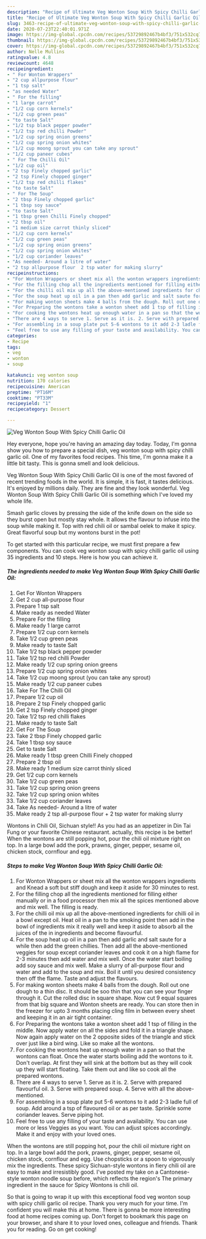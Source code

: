 ```yaml
---
description: "Recipe of Ultimate Veg Wonton Soup With Spicy Chilli Garlic Oil"
title: "Recipe of Ultimate Veg Wonton Soup With Spicy Chilli Garlic Oil"
slug: 3463-recipe-of-ultimate-veg-wonton-soup-with-spicy-chilli-garlic-oil
date: 2020-07-23T22:40:01.971Z
image: https://img-global.cpcdn.com/recipes/53729892467b4bf3/751x532cq70/veg-wonton-soup-with-spicy-chilli-garlic-oil-recipe-main-photo.jpg
thumbnail: https://img-global.cpcdn.com/recipes/53729892467b4bf3/751x532cq70/veg-wonton-soup-with-spicy-chilli-garlic-oil-recipe-main-photo.jpg
cover: https://img-global.cpcdn.com/recipes/53729892467b4bf3/751x532cq70/veg-wonton-soup-with-spicy-chilli-garlic-oil-recipe-main-photo.jpg
author: Nelle Mullins
ratingvalue: 4.8
reviewcount: 4648
recipeingredient:
- " For Wonton Wrappers"
- "2 cup allpurpose flour"
- "1 tsp salt"
- "as needed Water"
- " For the filling"
- "1 large carrot"
- "1/2 cup corn kernels"
- "1/2 cup green peas"
- "to taste Salt"
- "1/2 tsp black pepper powder"
- "1/2 tsp red chilli Powder"
- "1/2 cup spring onion greens"
- "1/2 cup spring onion whites"
- "1/2 cup moong sprout you can take any sprout"
- "1/2 cup paneer cubes"
- " For The Chilli Oil"
- "1/2 cup oil"
- "2 tsp Finely chopped garlic"
- "2 tsp Finely chopped ginger"
- "1/2 tsp red chilli flakes"
- "to taste Salt"
- " For The Soup"
- "2 tbsp Finely chopped garlic"
- "1 tbsp soy sauce"
- "to taste Salt"
- "1 tbsp green Chilli Finely chopped"
- "2 tbsp oil"
- "1 medium size carrot thinly sliced"
- "1/2 cup corn kernels"
- "1/2 cup green peas"
- "1/2 cup spring onion greens"
- "1/2 cup spring onion whites"
- "1/2 cup coriander leaves"
- "As needed- Around a litre of water"
- "2 tsp allpurpose flour  2 tsp water for making slurry"
recipeinstructions:
- "For Wonton Wrappers or sheet mix all the wonton wrappers ingredients and Knead a soft but stiff dough and keep it aside for 30 minutes to rest."
- "For the filling chop all the ingredients mentioned for filling either manually or in a food processor then mix all the spices mentioned above and mix well. The filling is ready."
- "For the chilli oil mix up all the above-mentioned ingredients for chilli oil in a bowl except oil. Heat oil in a pan to the smoking point then add in the bowl of ingredients mix it really well and keep it aside to absorb all the juices of the in ingredients and become flavourful."
- "For the soup heat up oil in a pan then add garlic and salt saute for a while then add the green chillies. Then add all the above-mentioned veggies for soup except coriander leaves and cook it on a high flame for 2-3 minutes then add water and mix well. Once the water start boiling add soy sauce and mix well. Make a slurry of all-purpose flour and water and add to the soup and mix. Boil it until you desired consistency then off the flame. Taste and adjust the flavours."
- "For making wonton sheets make 4 balls from the dough. Roll out one dough to a thin disc. It should be soo thin that you can see your finger through it. Cut the rolled disc in square shape. Now cut 9 equal squares from that big square and Wonton sheets are ready. You can store then in the freezer for upto 3 months placing cling film in between every sheet and keeping it in an air tight container."
- "For Preparing the wontons take a wonton sheet add 1 tsp of filling in the middle. Now apply water on all the sides and fold it in a triangle shape. Now again apply water on the 2 opposite sides of the triangle and stick over just like a bird wing. Like so make all the wontons."
- "For cooking the wontons heat up enough water in a pan so that the wontons can float. Once the water starts boiling add the wontons to it. Don&#39;t overlap. At first they will sink at the bottom but as they will cook up they will start floating. Take them out and like so cook all the prepared wontons."
- "There are 4 ways to serve 1. Serve as it is. 2. Serve with prepared flavourful oil. 3. Serve with prepared soup. 4. Serve with all the above-mentioned."
- "For assembling in a soup plate put 5-6 wontons to it add 2-3 ladle full of soup. Add around a tsp of flavoured oil or as per taste. Sprinkle some coriander leaves. Serve piping hot."
- "Feel free to use any filling of your taste and availability. You can use more or less Veggies as you want. You can adjust spices accordingly. Make it and enjoy with your loved ones."
categories:
- Recipe
tags:
- veg
- wonton
- soup

katakunci: veg wonton soup 
nutrition: 170 calories
recipecuisine: American
preptime: "PT16M"
cooktime: "PT33M"
recipeyield: "1"
recipecategory: Dessert

---
```



![Veg Wonton Soup With Spicy Chilli Garlic Oil](https://img-global.cpcdn.com/recipes/53729892467b4bf3/751x532cq70/veg-wonton-soup-with-spicy-chilli-garlic-oil-recipe-main-photo.jpg)

Hey everyone, hope you're having an amazing day today. Today, I'm gonna show you how to prepare a special dish, veg wonton soup with spicy chilli garlic oil. One of my favorites food recipes. This time, I'm gonna make it a little bit tasty. This is gonna smell and look delicious.

Veg Wonton Soup With Spicy Chilli Garlic Oil is one of the most favored of recent trending foods in the world. It is simple, it is fast, it tastes delicious. It's enjoyed by millions daily. They are fine and they look wonderful. Veg Wonton Soup With Spicy Chilli Garlic Oil is something which I've loved my whole life.

Smash garlic cloves by pressing the side of the knife down on the side so they burst open but mostly stay whole. It allows the flavour to infuse into the soup while making it. Top with red chili oil or sambal oelek to make it spicy. Great flavorful soup but my wontons burst in the pot!


To get started with this particular recipe, we must first prepare a few components. You can cook veg wonton soup with spicy chilli garlic oil using 35 ingredients and 10 steps. Here is how you can achieve it.

<!--inarticleads1-->

##### The ingredients needed to make Veg Wonton Soup With Spicy Chilli Garlic Oil:

1. Get  For Wonton Wrappers
1. Get 2 cup all-purpose flour
1. Prepare 1 tsp salt
1. Make ready as needed Water
1. Prepare  For the filling
1. Make ready 1 large carrot
1. Prepare 1/2 cup corn kernels
1. Take 1/2 cup green peas
1. Make ready to taste Salt
1. Take 1/2 tsp black pepper powder
1. Take 1/2 tsp red chilli Powder
1. Make ready 1/2 cup spring onion greens
1. Prepare 1/2 cup spring onion whites
1. Take 1/2 cup moong sprout (you can take any sprout)
1. Make ready 1/2 cup paneer cubes
1. Take  For The Chilli Oil
1. Prepare 1/2 cup oil
1. Prepare 2 tsp Finely chopped garlic
1. Get 2 tsp Finely chopped ginger
1. Take 1/2 tsp red chilli flakes
1. Make ready to taste Salt
1. Get  For The Soup
1. Take 2 tbsp Finely chopped garlic
1. Take 1 tbsp soy sauce
1. Get to taste Salt
1. Make ready 1 tbsp green Chilli Finely chopped
1. Prepare 2 tbsp oil
1. Make ready 1 medium size carrot thinly sliced
1. Get 1/2 cup corn kernels
1. Take 1/2 cup green peas
1. Take 1/2 cup spring onion greens
1. Take 1/2 cup spring onion whites
1. Take 1/2 cup coriander leaves
1. Take As needed- Around a litre of water
1. Make ready 2 tsp all-purpose flour + 2 tsp water for making slurry


Wontons in Chili Oil, Sichuan style!! As you had as an appetizer in Din Tai Fung or your favorite Chinese restaurant. actually, this recipe is be better! When the wontons are still popping hot, pour the chili oil mixture right on top. In a large bowl add the pork, prawns, ginger, pepper, sesame oil, chicken stock, cornflour and egg. 

<!--inarticleads2-->

##### Steps to make Veg Wonton Soup With Spicy Chilli Garlic Oil:

1. For Wonton Wrappers or sheet mix all the wonton wrappers ingredients and Knead a soft but stiff dough and keep it aside for 30 minutes to rest.
1. For the filling chop all the ingredients mentioned for filling either manually or in a food processor then mix all the spices mentioned above and mix well. The filling is ready.
1. For the chilli oil mix up all the above-mentioned ingredients for chilli oil in a bowl except oil. Heat oil in a pan to the smoking point then add in the bowl of ingredients mix it really well and keep it aside to absorb all the juices of the in ingredients and become flavourful.
1. For the soup heat up oil in a pan then add garlic and salt saute for a while then add the green chillies. Then add all the above-mentioned veggies for soup except coriander leaves and cook it on a high flame for 2-3 minutes then add water and mix well. Once the water start boiling add soy sauce and mix well. Make a slurry of all-purpose flour and water and add to the soup and mix. Boil it until you desired consistency then off the flame. Taste and adjust the flavours.
1. For making wonton sheets make 4 balls from the dough. Roll out one dough to a thin disc. It should be soo thin that you can see your finger through it. Cut the rolled disc in square shape. Now cut 9 equal squares from that big square and Wonton sheets are ready. You can store then in the freezer for upto 3 months placing cling film in between every sheet and keeping it in an air tight container.
1. For Preparing the wontons take a wonton sheet add 1 tsp of filling in the middle. Now apply water on all the sides and fold it in a triangle shape. Now again apply water on the 2 opposite sides of the triangle and stick over just like a bird wing. Like so make all the wontons.
1. For cooking the wontons heat up enough water in a pan so that the wontons can float. Once the water starts boiling add the wontons to it. Don&#39;t overlap. At first they will sink at the bottom but as they will cook up they will start floating. Take them out and like so cook all the prepared wontons.
1. There are 4 ways to serve 1. Serve as it is. 2. Serve with prepared flavourful oil. 3. Serve with prepared soup. 4. Serve with all the above-mentioned.
1. For assembling in a soup plate put 5-6 wontons to it add 2-3 ladle full of soup. Add around a tsp of flavoured oil or as per taste. Sprinkle some coriander leaves. Serve piping hot.
1. Feel free to use any filling of your taste and availability. You can use more or less Veggies as you want. You can adjust spices accordingly. Make it and enjoy with your loved ones.


When the wontons are still popping hot, pour the chili oil mixture right on top. In a large bowl add the pork, prawns, ginger, pepper, sesame oil, chicken stock, cornflour and egg. Use chopsticks or a spoon to vigorously mix the ingredients. These spicy Sichuan-style wontons in fiery chili oil are easy to make and irresistibly good. I&#39;ve posted my take on a Cantonese-style wonton noodle soup before, which reflects the region&#39;s The primary ingredient in the sauce for Spicy Wontons is chili oil. 

So that is going to wrap it up with this exceptional food veg wonton soup with spicy chilli garlic oil recipe. Thank you very much for your time. I'm confident you will make this at home. There is gonna be more interesting food at home recipes coming up. Don't forget to bookmark this page on your browser, and share it to your loved ones, colleague and friends. Thank you for reading. Go on get cooking!
